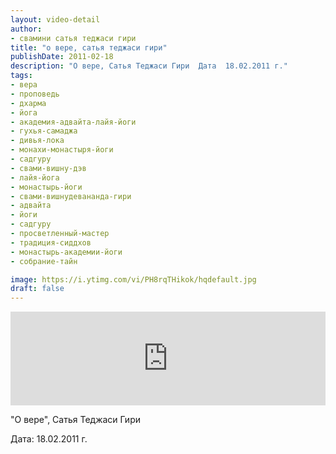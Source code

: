 ```yaml
---
layout: video-detail
author:
- свамини сатья теджаси гири
title: "о вере, сатья теджаси гири"
publishDate: 2011-02-18
description: "О вере, Сатья Теджаси Гири  Дата  18.02.2011 г."
tags: 
- вера
- проповедь
- дхарма
- йога
- академия-адвайта-лайя-йоги
- гухья-самаджа
- дивья-лока
- монахи-монастыря-йоги
- садгуру
- свами-вишну-дэв
- лайя-йога
- монастырь-йоги
- свами-вишнудевананда-гири
- адвайта
- йоги
- садгуру
- просветленный-мастер
- традиция-сиддхов
- монастырь-академии-йоги
- собрание-тайн

image: https://i.ytimg.com/vi/PH8rqTHikok/hqdefault.jpg
draft: false
---
```


<iframe width="100%" src="https://www.youtube.com/embed/PH8rqTHikok" frameborder="0" allowfullscreen=""></iframe> 

 "О вере", Сатья Теджаси Гири

 Дата: 18.02.2011 г.

  

 